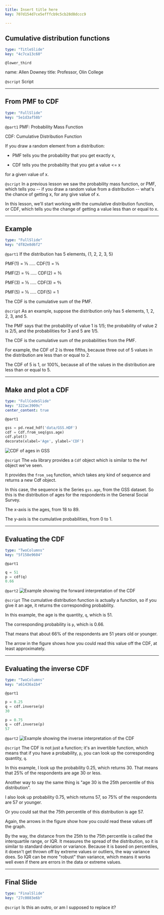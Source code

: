 ```yaml
---
title: Insert title here
key: 707d154d7ce5efffcb9c5cb28d8dccc9

---
```

## Cumulative distribution functions

```yaml
type: "TitleSlide"
key: "4c7ca13c60"
```

`@lower_third`

name: Allen Downey
title: Professor, Olin College


`@script`
Script


---
## From PMF to CDF

```yaml
type: "FullSlide"
key: "5e1d3af58b"
```

`@part1`
PMF: Probability Mass Function

CDF: Cumulative Distribution Function

If you draw a random element from a distribution:

* PMF tells you the probability that you get exactly x,

* CDF tells you the probability that you get a value <= x

for a given value of x.


`@script`
In a previous lesson we saw the probability mass function, or PMF, which tells you -- if you draw a random value from a distribution -- what's the chance of getting x, for any give value of x.

In this lesson, we'll start working with the cumulative distribution function, or CDF, which tells you the change of getting a value less than or equal to x.


---
## Example

```yaml
type: "FullSlide"
key: "df82e8d6f2"
```

`@part1`
If the distribution has 5 elements, {1, 2, 2, 3, 5}

PMF(1) = ⅕  .....  CDF(1) = ⅕

PMF(2) = ⅖   .....   CDF(2) = ⅗ 

PMF(3) = ⅕   .....    CDF(3) = ⅘

PMF(5) = ⅕  .....    CDF(5) = 1

The CDF is the cumulative sum of the PMF.


`@script`
As an example, suppose the distribution only has 5 elements, 1, 2, 2, 3, and 5.

The PMF says that the probability of value 1 is 1/5; the probability of value 2 is 2/5, and the probabilities for 3 and 5 are 1/5.

The CDF is the cumulative sum of the probabilities from the PMF.

For example, the CDF of 2 is three fifths, because three out of 5 values in the distribution are less than or equal to 2.

The CDF of 5 is 1, or 100%, because all of the values in the distribution are less than or equal to 5.


---
## Make and plot a CDF

```yaml
type: "FullCodeSlide"
key: "322ac3909c"
center_content: true
```

`@part1`
```python
gss = pd.read_hdf('data/GSS.HDF')
cdf = Cdf.from_seq(gss.age)
cdf.plot()
decorate(xlabel='Age', ylabel='CDF')
```
![CDF of ages in GSS](https://assets.datacamp.com/production/repositories/3500/datasets/1ef32a8450fd93a8069f1aca0c4fd692bda76369/chap2lesson1fig1.png)


`@script`
The `eda` library provides a `Cdf` object which is similar to the `Pmf` object we've seen.

It provides the `from_seq` function, which takes any kind of sequence and returns a new Cdf object.

In this case, the sequence is the Series `gss.age`, from the GSS dataset.  So this is the distribution of ages for the respondents in the General Social Survey.

The x-axis is the ages, from 18 to 89.

The y-axis is the cumulative probabilities, from 0 to 1.


---
## Evaluating the CDF

```yaml
type: "TwoColumns"
key: "5f158e9604"
```

`@part1`
```python
q = 51
p = cdf(q)
0.66
```


`@part2`
![Example showing the forward interpretation of the CDF](https://assets.datacamp.com/production/repositories/3500/datasets/6e80f6a33fcd8f2bac27bbdec07f5e7158ab19ea/chap2lesson1fig2.png)


`@script`
The cumulative distribution function is actually a function, so if you give it an age, it returns the corresponding probability.

In this example, the age is the quantity, `q`, which is 51.

The corresponding probability is `p`, which is 0.66.

That means that about 66% of the respondents are 51 years old or younger.

The arrow in the figure shows how you could read this value off the CDF, at least approximately.


---
## Evaluating the inverse CDF

```yaml
type: "TwoColumns"
key: "a61436a1b4"
```

`@part1`
```python
p = 0.25
q = cdf.inverse(p)
30

p = 0.75
q = cdf.inverse(p)
57
```


`@part2`
![Example showing the inverse interpretation of the CDF](https://assets.datacamp.com/production/repositories/3500/datasets/19d39541bddf4848c836f797a51c634353e1959c/chap2lesson1fig3.png)


`@script`
The CDF is not just a function; it's an invertible function, which means that if you have a probability, `p`, you can look up the corresponding quantity, `q`.

In this example, I look up the probability 0.25, which returns 30.  That means that 25% of the respondents are age 30 or less.

Another way to say the same thing is "age 30 is the 25th percentile of this distribution".

I also look up probability 0.75, which returns 57, so 75% of the respondents are 57 or younger.

Or you could sat that the 75th percentile of this distribution is age 57.

Again, the arrows in the figure show how you could read these values off the graph.

By the way, the distance from the 25th to the 75th percentile is called the interquartile range, or IQR.  It measures the spread of the distribution, so it is similar to standard deviation or variance.  Because it is based on percentiles, it doesn't get thrown off by extreme values or outliers, the way variance does.  So IQR can be more "robust" than variance, which means it works well even if there are errors in the data or extreme values.


---
## Final Slide

```yaml
type: "FinalSlide"
key: "27c0083e6b"
```

`@script`
Is this an outro, or am I supposed to replace it?

